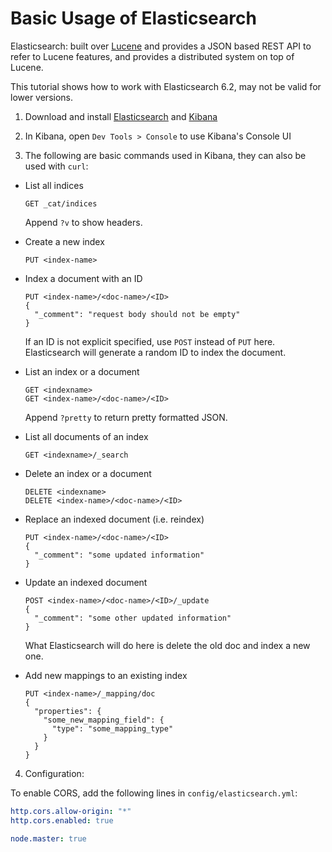 # Basic Usage of Elasticsearch

Elasticsearch: built over [Lucene](https://lucene.apache.org/core/) and provides a JSON based REST API to refer to Lucene features, and provides a distributed system on top of Lucene.

This tutorial shows how to work with Elasticsearch 6.2, may not be valid for lower versions.

1. Download and install [Elasticsearch](https://www.elastic.co/downloads/elasticsearch) and [Kibana](https://www.elastic.co/jp/downloads/kibana)

2. In Kibana, open `Dev Tools > Console` to use Kibana's Console UI

3. The following are basic commands used in Kibana, they can also be used with `curl`:

  * List all indices

    ```console
    GET _cat/indices
    ```

    Append `?v` to show headers.

  * Create a new index

    ```console
    PUT <index-name>
    ```

  * Index a document with an ID

    ```console
    PUT <index-name>/<doc-name>/<ID>
    {
      "_comment": "request body should not be empty"
    }
    ```

    If an ID is not explicit specified, use `POST` instead of `PUT` here. Elasticsearch will generate a random ID to index the document.

  * List an index or a document

    ```console
    GET <indexname>
    GET <index-name>/<doc-name>/<ID>
    ```

    Append `?pretty` to return pretty formatted JSON.

  * List all documents of an index

    ```console
    GET <indexname>/_search
    ```

  * Delete an index or a document

    ```console
    DELETE <indexname>
    DELETE <index-name>/<doc-name>/<ID>
    ```

  * Replace an indexed document (i.e. reindex)

    ```console
    PUT <index-name>/<doc-name>/<ID>
    {
      "_comment": "some updated information"
    }
    ```

  * Update an indexed document

    ```console
    POST <index-name>/<doc-name>/<ID>/_update
    {
      "_comment": "some other updated information"
    }
    ```

    What Elasticsearch will do here is delete the old doc and index a new one.

  * Add new mappings to an existing index
    
    ```console
    PUT <index-name>/_mapping/doc
    {
      "properties": {
        "some_new_mapping_field": {
          "type": "some_mapping_type"
        }
      }
    }
    ```

4. Configuration:

  To enable CORS, add the following lines in `config/elasticsearch.yml`:

  ```yml
  http.cors.allow-origin: "*"
  http.cors.enabled: true

  node.master: true
  ```
